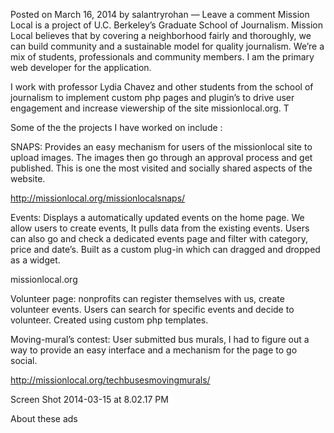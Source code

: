 Posted on March 16, 2014 by salantryrohan — Leave a comment
Mission Local is a project of U.C. Berkeley’s Graduate School of Journalism. Mission Local believes that by covering a neighborhood fairly and thoroughly, we can build community and a sustainable model for quality journalism. We’re a mix of students, professionals and community members. I am the primary web developer for the application.

I work with professor Lydia Chavez and other students from the school of journalism to implement custom php pages and plugin’s to drive user engagement and increase viewership of the site missionlocal.org. T

Some of the the projects I have worked on include :

SNAPS: Provides an easy mechanism for users of the missionlocal site to upload images. The images then go through an approval process and get published. This is one the most visited and socially shared aspects of the website.

http://missionlocal.org/missionlocalsnaps/


Events: Displays a automatically updated events on the home page. We allow users to create events, It pulls data from the existing events. Users can also go and check a dedicated events page and filter with category, price and date’s. Built as a custom plug-in which can dragged and dropped as a widget.

missionlocal.org



Volunteer page: nonprofits can register themselves with us, create volunteer events. Users can search for specific events and decide to volunteer. Created using custom php templates.


Moving-mural’s contest: User submitted bus murals, I had to figure out a way to provide an easy interface and a mechanism for the page to go social.

http://missionlocal.org/techbusesmovingmurals/

Screen Shot 2014-03-15 at 8.02.17 PM

 

 

About these ads
